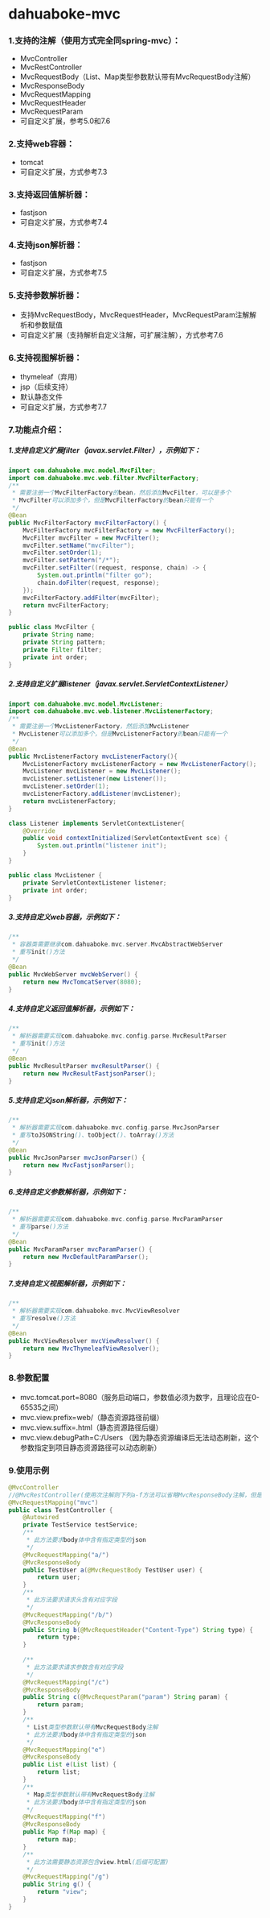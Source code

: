 # dahuaboke-mvc
### 1.支持的注解（使用方式完全同spring-mvc）：

- MvcController
- MvcRestController
- MvcRequestBody（List、Map类型参数默认带有MvcRequestBody注解）
- MvcResponseBody
- MvcRequestMapping
- MvcRequestHeader
- MvcRequestParam
- 可自定义扩展，参考5.0和7.6

### 2.支持web容器：

- tomcat
- 可自定义扩展，方式参考7.3

### 3.支持返回值解析器：

- fastjson
- 可自定义扩展，方式参考7.4

### 4.支持json解析器：

- fastjson
- 可自定义扩展，方式参考7.5

### 5.支持参数解析器：

- 支持MvcRequestBody，MvcRequestHeader，MvcRequestParam注解解析和参数赋值
- 可自定义扩展（支持解析自定义注解，可扩展注解），方式参考7.6

### 6.支持视图解析器：

- thymeleaf（弃用）
- jsp（后续支持）
- 默认静态文件
- 可自定义扩展，方式参考7.7

### 7.功能点介绍：

##### 1.支持自定义扩展filter（javax.servlet.Filter），示例如下：


  ```java
  import com.dahuaboke.mvc.model.MvcFilter;
  import com.dahuaboke.mvc.web.filter.MvcFilterFactory;
  /**
   * 需要注册一个MvcFilterFactory的bean，然后添加MvcFilter，可以是多个
   * MvcFilter可以添加多个，但是MvcFilterFactory的bean只能有一个
   */
  @Bean
  public MvcFilterFactory mvcFilterFactory() {
      MvcFilterFactory mvcFilterFactory = new MvcFilterFactory();
      MvcFilter mvcFilter = new MvcFilter();
      mvcFilter.setName("mvcFilter");
      mvcFilter.setOrder(1);
      mvcFilter.setPattern("/*");
      mvcFilter.setFilter((request, response, chain) -> {
          System.out.println("filter go");
          chain.doFilter(request, response);
      });
      mvcFilterFactory.addFilter(mvcFilter);
      return mvcFilterFactory;
  }
  
  public class MvcFilter {
      private String name;
      private String pattern;
      private Filter filter;
      private int order;
  }
  ```

##### 2.支持自定义扩展listener（javax.servlet.ServletContextListener）

  ```java
  import com.dahuaboke.mvc.model.MvcListener;
  import com.dahuaboke.mvc.web.listener.MvcListenerFactory;
  /**
   * 需要注册一个MvcListenerFactory，然后添加MvcListener
   * MvcListener可以添加多个，但是MvcListenerFactory的bean只能有一个
   */
  @Bean
  public MvcListenerFactory mvcListenerFactory(){
      MvcListenerFactory mvcListenerFactory = new MvcListenerFactory();
      MvcListener mvcListener = new MvcListener();
      mvcListener.setListener(new Listener());
      mvcListener.setOrder(1);
      mvcListenerFactory.addListener(mvcListener);
      return mvcListenerFactory;
  }
  
  class Listener implements ServletContextListener{
      @Override
      public void contextInitialized(ServletContextEvent sce) {
          System.out.println("listener init");
      }
  }
  
  public class MvcListener {
      private ServletContextListener listener;
      private int order;
  }
  ```

##### 3.支持自定义web容器，示例如下：

  ```java
  /**
   * 容器类需要继承com.dahuaboke.mvc.server.MvcAbstractWebServer
   * 重写init()方法
   */
  @Bean
  public MvcWebServer mvcWebServer() {
      return new MvcTomcatServer(8080);
  }
  ```

##### 4.支持自定义返回值解析器，示例如下：

```java
/**
 * 解析器需要实现com.dahuaboke.mvc.config.parse.MvcResultParser
 * 重写init()方法
 */
@Bean
public MvcResultParser mvcResultParser() {
    return new MvcResultFastjsonParser();
}
```

##### 5.支持自定义json解析器，示例如下：

```java
/**
 * 解析器需要实现com.dahuaboke.mvc.config.parse.MvcJsonParser
 * 重写toJSONString()、toObject()、toArray()方法
 */
@Bean
public MvcJsonParser mvcJsonParser() {
    return new MvcFastjsonParser();
}
```

##### 6.支持自定义参数解析器，示例如下：

```java
/**
 * 解析器需要实现com.dahuaboke.mvc.config.parse.MvcParamParser
 * 重写parse()方法
 */
@Bean
public MvcParamParser mvcParamParser() {
    return new MvcDefaultParamParser();
}
```

##### 7.支持自定义视图解析器，示例如下：

```java
/**
 * 解析器需要实现com.dahuaboke.mvc.MvcViewResolver
 * 重写resolve()方法
 */
@Bean
public MvcViewResolver mvcViewResolver() {
    return new MvcThymeleafViewResolver();
}
```

### 8.参数配置

- mvc.tomcat.port=8080（服务启动端口，参数值必须为数字，且理论应在0-65535之间）
- mvc.view.prefix=web/（静态资源路径前缀）
- mvc.view.suffix=.html（静态资源路径后缀）
- mvc.view.debugPath=C:/Users （因为静态资源编译后无法动态刷新，这个参数指定到项目静态资源路径可以动态刷新）

### 9.使用示例

```java
@MvcController
//@MvcRestController(使用次注解则下列a-f方法可以省略MvcResponseBody注解，但是g方法无法响应请求到指定页面，会返回字符串view)
@MvcRequestMapping("mvc")
public class TestController {
    @Autowired
    private TestService testService;
    /**
     * 此方法要求body体中含有指定类型的json
     */
    @MvcRequestMapping("a/")
    @MvcResponseBody
    public TestUser a(@MvcRequestBody TestUser user) {
        return user;
    }
    /**
     * 此方法要求请求头含有对应字段
     */
    @MvcRequestMapping("/b/")
    @MvcResponseBody
    public String b(@MvcRequestHeader("Content-Type") String type) {
        return type;
    }
    
    /**
     * 此方法要求请求参数含有对应字段
     */
    @MvcRequestMapping("/c")
    @MvcResponseBody
    public String c(@MvcRequestParam("param") String param) {
        return param;
    }
    /**
     * List类型参数默认带有MvcRequestBody注解
     * 此方法要求body体中含有指定类型的json
     */
    @MvcRequestMapping("e")
    @MvcResponseBody
    public List e(List list) {
        return list;
    }
    /**
     * Map类型参数默认带有MvcRequestBody注解
     * 此方法要求body体中含有指定类型的json
     */
    @MvcRequestMapping("f")
    @MvcResponseBody
    public Map f(Map map) {
        return map;
    }
    /**
     * 此方法需要静态资源包含view.html(后缀可配置)
     */
    @MvcRequestMapping("/g")
    public String g() {
        return "view";
    }
}
```
